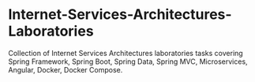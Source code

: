 # Internet-Services-Architectures-Laboratories
Collection of Internet Services Architectures laboratories tasks covering Spring Framework, Spring Boot, Spring Data, Spring MVC, Microservices, Angular, Docker, Docker Compose.
